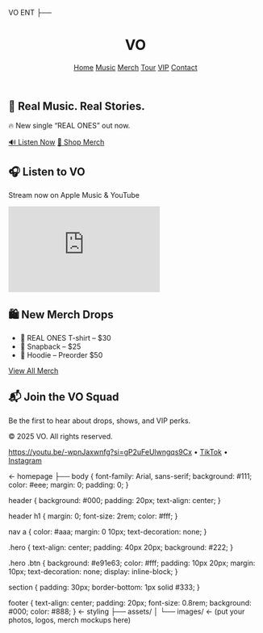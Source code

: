 VO ENT
├── <!DOCTYPE html>
<html lang="en">
<head>
  <meta charset="UTF-8" />
  <meta name="viewport" content="width=device-width, initial-scale=1.0"/>
  <title>VO – Official Site</title>
  <link rel="stylesheet" href="style.css" />
</head>
<body>
  <header>
    <h1>VO</h1>
    <nav>
      <a href="#">Home</a>
      <a href="#">Music</a>
      <a href="#">Merch</a>
      <a href="#">Tour</a>
      <a href="#">VIP</a>
      <a href="#">Contact</a>
    </nav>
  </header>

  <section class="hero">
    <h2>🎤 Real Music. Real Stories.</h2>
    <p>🔥 New single “REAL ONES” out now.</p>
    <a href="https://music.apple.com/" class="btn">🔊 Listen Now</a>
    <a href="#" class="btn">👕 Shop Merch</a>
  </section>

  <section class="music">
    <h2>🎧 Listen to VO</h2>
    <p>Stream now on Apple Music & YouTube</p>
    <iframe width="300" height="170" src="https://youtu.be/-wpnJaxwnfg?si=gP2uFeUlwngqs9Cx/embed/your-video-id" frameborder="0" allowfullscreen></iframe>
    <!-- Replace with your video -->
  </section>

  <section class="merch">
    <h2>🛍 New Merch Drops</h2>
    <ul>
      <li>👕 REAL ONES T-shirt – $30</li>
      <li>🧢 Snapback – $25</li>
      <li>👟 Hoodie – Preorder $50</li>
    </ul>
    <a href="#" class="btn">View All Merch</a>
  </section>

  <section class="signup">
    <h2>📬 Join the VO Squad</h2>
    <p>Be the first to hear about drops, shows, and VIP perks.</p>
    <!-- Mailchimp embed goes here -->
  </section>

  <footer>
    <p>© 2025 VO. All rights reserved.</p>
    <p>
      <a href="#">https://youtu.be/-wpnJaxwnfg?si=gP2uFeUlwngqs9Cx</a> •
      <a href="#">TikTok</a> •
      <a href="#">Instagram</a>
    </p>
  </footer>
</body>
</html>         ← homepage
├── body {
  font-family: Arial, sans-serif;
  background: #111;
  color: #eee;
  margin: 0;
  padding: 0;
}

header {
  background: #000;
  padding: 20px;
  text-align: center;
}

header h1 {
  margin: 0;
  font-size: 2rem;
  color: #fff;
}

nav a {
  color: #aaa;
  margin: 0 10px;
  text-decoration: none;
}

.hero {
  text-align: center;
  padding: 40px 20px;
  background: #222;
}

.hero .btn {
  background: #e91e63;
  color: #fff;
  padding: 10px 20px;
  margin: 10px;
  text-decoration: none;
  display: inline-block;
}

section {
  padding: 30px;
  border-bottom: 1px solid #333;
}

footer {
  text-align: center;
  padding: 20px;
  font-size: 0.8rem;
  background: #000;
  color: #888;
}    ← styling
├── assets/
│   └── images/        ← (put your photos, logos, merch mockups here)
